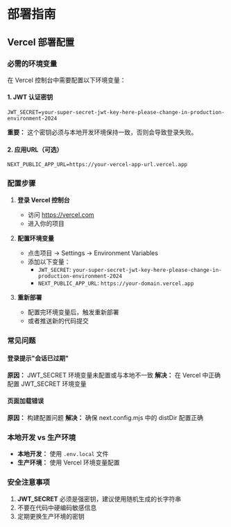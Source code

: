 # 部署指南

## Vercel 部署配置

### 必需的环境变量

在 Vercel 控制台中需要配置以下环境变量：

#### 1. JWT 认证密钥
```
JWT_SECRET=your-super-secret-jwt-key-here-please-change-in-production-environment-2024
```
**重要：** 这个密钥必须与本地开发环境保持一致，否则会导致登录失败。

#### 2. 应用URL（可选）
```
NEXT_PUBLIC_APP_URL=https://your-vercel-app-url.vercel.app
```

### 配置步骤

1. **登录 Vercel 控制台**
   - 访问 https://vercel.com
   - 进入你的项目

2. **配置环境变量**
   - 点击项目 → Settings → Environment Variables
   - 添加以下变量：
     - `JWT_SECRET`: `your-super-secret-jwt-key-here-please-change-in-production-environment-2024`
     - `NEXT_PUBLIC_APP_URL`: `https://your-domain.vercel.app`

3. **重新部署**
   - 配置完环境变量后，触发重新部署
   - 或者推送新的代码提交

### 常见问题

#### 登录提示"会话已过期"
**原因：** JWT_SECRET 环境变量未配置或与本地不一致
**解决：** 在 Vercel 中正确配置 JWT_SECRET 环境变量

#### 页面加载错误
**原因：** 构建配置问题
**解决：** 确保 next.config.mjs 中的 distDir 配置正确

### 本地开发 vs 生产环境

- **本地开发：** 使用 `.env.local` 文件
- **生产环境：** 使用 Vercel 环境变量配置

### 安全注意事项

1. **JWT_SECRET** 必须是强密钥，建议使用随机生成的长字符串
2. 不要在代码中硬编码敏感信息
3. 定期更换生产环境的密钥
